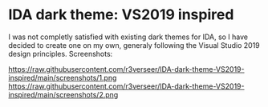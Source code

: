 # IDA dark theme: VS2019 inspired
I was not completly satisfied with existing dark themes for IDA, so I have decided to create one on my own, generaly following the Visual Studio 2019 design principles.
Screenshots:

https://raw.githubusercontent.com/r3verseer/IDA-dark-theme-VS2019-inspired/main/screenshots/1.png
https://raw.githubusercontent.com/r3verseer/IDA-dark-theme-VS2019-inspired/main/screenshots/2.png
